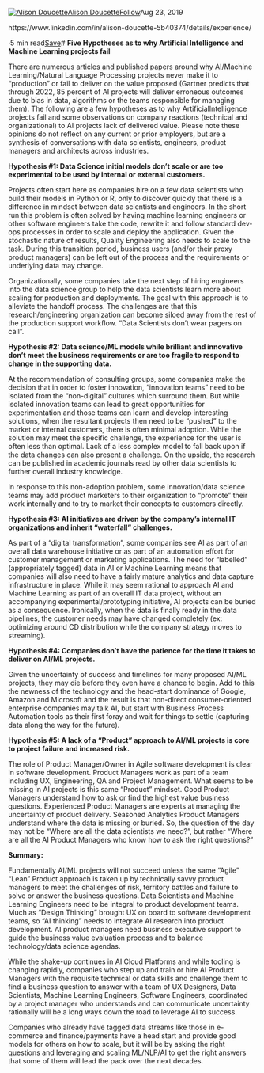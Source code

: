 [![Alison Doucette](https://miro.medium.com/fit/c/96/96/2*oy2LNzAWuL9njI9TqXwdZw.jpeg)](https://alison-doucette.medium.com/?source=post_page-----7c6b2c456d41--------------------------------)[Alison Doucette](https://alison-doucette.medium.com/?source=post_page-----7c6b2c456d41--------------------------------)[Follow](https://medium.com/m/signin?actionUrl=https%3A%2F%2Fmedium.com%2F_%2Fsubscribe%2Fuser%2F9965a65790c2&operation=register&redirect=https%3A%2F%2Ftowardsdatascience.com%2Ffive-hypotheses-as-to-why-artificial-intelligence-and-machine-learning-projects-fail-7c6b2c456d41&user=Alison+Doucette&userId=9965a65790c2&source=post_page-9965a65790c2----7c6b2c456d41---------------------follow_byline-----------)Aug 23, 2019

<person label="Product manager">
	https://www.linkedin.com/in/alison-doucette-5b40374/details/experience/
</person>

·5 min read[Save](https://medium.com/m/signin?actionUrl=https%3A%2F%2Fmedium.com%2F_%2Fbookmark%2Fp%2F7c6b2c456d41&operation=register&redirect=https%3A%2F%2Ftowardsdatascience.com%2Ffive-hypotheses-as-to-why-artificial-intelligence-and-machine-learning-projects-fail-7c6b2c456d41&source=--------------------------bookmark_header-----------)# **Five Hypotheses as to why Artificial Intelligence and Machine Learning projects fail**

![]()There are numerous [articles](https://www.gartner.com/en/newsroom/press-releases/2018-02-13-gartner-says-nearly-half-of-cios-are-planning-to-deploy-artificial-intelligence) and published papers around why AI/Machine Learning/Natural Language Processing projects never make it to “production” or fail to deliver on the value proposed (Gartner predicts that through 2022, 85 percent of AI projects will deliver erroneous outcomes due to bias in data, algorithms or the teams responsible for managing them). The following are a few hypotheses as to why ArtificialIntelligence projects fail and some observations on company reactions (technical and organizational) to AI projects lack of delivered value. Please note these opinions do not reflect on any current or prior employers, but are a synthesis of conversations with data scientists, engineers, product managers and architects across industries.

**Hypothesis #1: Data Science initial models don’t scale or are too experimental to be used by internal or external customers.**

Projects often start here as companies hire on a few data scientists who build their models in Python or R, only to discover quickly that there is a difference in mindset between data scientists and engineers. In the short run this problem is often solved by having machine learning engineers or other software engineers take the code, rewrite it and follow standard dev-ops processes in order to scale and deploy the application. Given the stochastic nature of results, Quality Engineering also needs to scale to the task. During this transition period, business users (and/or their proxy product managers) can be left out of the process and the requirements or underlying data may change.

Organizationally, some companies take the next step of hiring engineers into the data science group to help the data scientists learn more about scaling for production and deployments. The goal with this approach is to alleviate the handoff process. The challenges are that this research/engineering organization can become siloed away from the rest of the production support workflow. “Data Scientists don’t wear pagers on call”.

**Hypothesis #2: <quote label="metrics">Data science/ML models while brilliant and innovative don’t meet the business requirements</quote> or are too fragile to respond to change in the supporting data.**

At the recommendation of consulting groups, some companies make the decision that in order to foster innovation, “innovation teams” need to be isolated from the “non-digital” cultures which surround them. But while isolated innovation teams can lead to great opportunities for experimentation and those teams can learn and develop interesting solutions, when the resultant projects then need to be “pushed” to the market or internal customers, there is often minimal adoption. While the solution may meet the specific challenge, the experience for the user is often less than optimal. Lack of a less complex model to fall back upon if the data changes can also present a challenge. On the upside, the research can be published in academic journals read by other data scientists to further overall industry knowledge.

In response to this non-adoption problem, some innovation/data science teams may add product marketers to their organization to “promote” their work internally and to try to market their concepts to customers directly.

**Hypothesis #3: AI initiatives are driven by the company’s internal IT organizations and inherit “waterfall” challenges.**

As part of a “digital transformation”, some companies see AI as part of an overall data warehouse initiative or as part of an automation effort for customer management or marketing applications. The need for “labelled” (appropriately tagged) data in AI or Machine Learning means that companies will also need to have a fairly mature analytics and data capture infrastructure in place. While it may seem rational to approach AI and Machine Learning as part of an overall IT data project, without an accompanying experimental/prototyping initiative, AI projects can be buried as a consequence. Ironically, when the data is finally ready in the data pipelines, the customer needs may have changed completely (ex: optimizing around CD distribution while the company strategy moves to streaming).

**Hypothesis #4: Companies don’t have the patience for the time it takes to deliver on AI/ML projects.**

Given the uncertainty of success and timelines for many proposed AI/ML projects, they may die before they even have a chance to begin. Add to this the newness of the technology and the head-start dominance of Google, Amazon and Microsoft and the result is that non-direct consumer-oriented enterprise companies may talk AI, but start with Business Process Automation tools as their first foray and wait for things to settle (capturing data along the way for the future).

**Hypothesis #5: A lack of a “Product” approach to AI/ML projects is core to project failure and increased risk.**

The role of Product Manager/Owner in Agile software development is clear in software development. Product Managers work as part of a team including UX, Engineering, QA and Project Management. What seems to be missing in AI projects is this same “Product” mindset. Good Product Managers understand how to ask or find the highest value business questions. Experienced Product Managers are experts at managing the uncertainty of product delivery. Seasoned Analytics Product Managers understand where the data is missing or buried. So, the question of the day may not be “Where are all the data scientists we need?”, but rather “Where are all the AI Product Managers who know how to ask the right questions?”

**Summary:**

Fundamentally AI/ML projects will not succeed unless the same “Agile” “Lean” Product approach is taken up by technically savvy product managers to meet the challenges of risk, territory battles and failure to solve or answer the business questions. Data Scientists and Machine Learning Engineers need to be integral to product development teams. Much as “Design Thinking” brought UX on board to software development teams, so “AI thinking” needs to integrate AI research into product development. AI product managers need business executive support to guide the business value evaluation process and to balance technology/data science agendas.

While the shake-up continues in AI Cloud Platforms and while tooling is changing rapidly, companies who step up and train or hire AI Product Managers with the requisite technical or data skills and challenge them to find a business question to answer with a team of UX Designers, Data Scientists, Machine Learning Engineers, Software Engineers, coordinated by a project manager who understands and can communicate uncertainty rationally will be a long ways down the road to leverage AI to success.

Companies who already have tagged data streams like those in e-commerce and finance/payments have a head start and provide good models for others on how to scale, but it will be by asking the right questions and leveraging and scaling ML/NLP/AI to get the right answers that some of them will lead the pack over the next decades.

